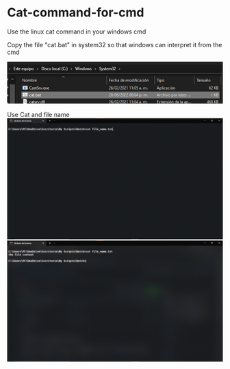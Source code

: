 # Cat-command-for-cmd
Use the linux cat command in your windows cmd

Copy the file "cat.bat" in system32 so that windows can interpret it from the cmd

![alt text](https://github.com/ElShin0/Cat-command-for-cmd/blob/main/cat%20command/imgs/screenshot%20(1).png)

Use Cat and file name
![alt text](https://github.com/ElShin0/Cat-command-for-cmd/blob/main/cat%20command/imgs/screenshot%20(2).png)
![alt text](https://github.com/ElShin0/Cat-command-for-cmd/blob/main/cat%20command/imgs/screenshot%20(3).png)
